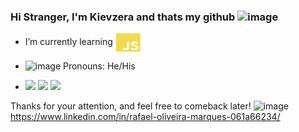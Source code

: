 ### Hi Stranger, I'm Kievzera and thats my github ![image](https://user-images.githubusercontent.com/101614045/159417236-cb55e9fa-6564-482c-b802-195170c6acb6.png)



- I’m currently learning <img align="center" alt="Rafa-Js" height="30" width="40" src="https://raw.githubusercontent.com/devicons/devicon/master/icons/javascript/javascript-plain.svg">
 
- ![image](https://user-images.githubusercontent.com/101614045/159416785-1e947782-7ec3-4bb5-b924-c453838c5ced.png) Pronouns: He/His
- <a href="https://www.instagram.com/kievzera/" target="_blank"><img src="https://img.shields.io/badge/-Instagram-%23E4405F?style=for-the-badge&logo=instagram&logoColor=white" target="_blank"></a>
<a href="https://www.linkedin.com/in/rafael-oliveira-marques-061a66234/" target="_blank"><img src="https://img.shields.io/badge/-LinkedIn-%230077B5?style=for-the-badge&logo=linkedin&logoColor=white" target="_blank"></a>
<a href = "Rafaelkiev47@gmail.com"><img src="https://img.shields.io/badge/-Gmail-%23333?style=for-the-badge&logo=gmail&logoColor=white" target="_blank"></a>


Thanks for your attention, and feel free to comeback later! ![image](https://user-images.githubusercontent.com/101614045/159416996-0cc8a34a-8b6f-4605-82e9-d528c5fd1a7d.png)
https://www.linkedin.com/in/rafael-oliveira-marques-061a66234/
